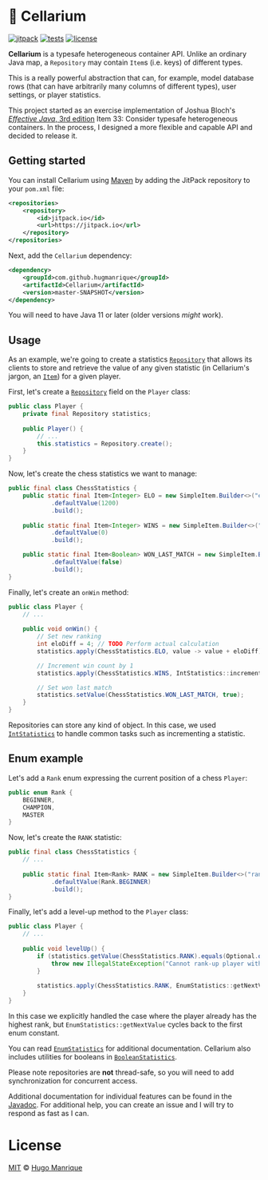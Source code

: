 # :file_folder: Cellarium

[![jitpack][jitpack]][jitpack-url]
[![tests][tests]][tests-url]
[![license][license]][license-url]

**Cellarium** is a typesafe heterogeneous container API. Unlike an ordinary Java map, a `Repository` may contain `Item`s (i.e. keys) of different types.

This is a really powerful abstraction that can, for example, model database rows (that can have arbitrarily many columns of different types), user settings, or player statistics.

This project started as an exercise implementation of Joshua Bloch's [_Effective Java_, 3rd edition](https://www.amazon.com/Effective-Java-Joshua-Bloch/dp/0134685997) Item 33: Consider typesafe heterogeneous containers. In the process, I designed a more flexible and capable API and decided to release it.

## Getting started

You can install Cellarium using [Maven](https://maven.apache.org/) by adding the JitPack repository to your `pom.xml` file:

```xml
<repositories>
    <repository>
        <id>jitpack.io</id>
        <url>https://jitpack.io</url>
    </repository>
</repositories>
```

Next, add the `Cellarium` dependency:

```xml
<dependency>
    <groupId>com.github.hugmanrique</groupId>
    <artifactId>Cellarium</artifactId>
    <version>master-SNAPSHOT</version>
</dependency>
```

You will need to have Java 11 or later (older versions _might_ work).

## Usage

As an example, we're going to create a statistics [`Repository`](https://jitpack.io/com/github/hugmanrique/Cellarium/master-SNAPSHOT/javadoc/me/hugmanrique/cellarium/Repository.html) that allows its clients to store and retrieve the value of any given statistic (in Cellarium's jargon, an [`Item`](https://jitpack.io/com/github/hugmanrique/Cellarium/master-SNAPSHOT/javadoc/me/hugmanrique/cellarium/Item.html)) for a given player.

First, let's create a [`Repository`](https://jitpack.io/com/github/hugmanrique/Cellarium/master-SNAPSHOT/javadoc/me/hugmanrique/cellarium/Repository.html) field on the `Player` class:

```java
public class Player {
    private final Repository statistics;
    
    public Player() {
        // ...
        this.statistics = Repository.create();
    }
}
```

Now, let's create the chess statistics we want to manage:

```java
public final class ChessStatistics {
    public static final Item<Integer> ELO = new SimpleItem.Builder<>("elo", Integer.class)
            .defaultValue(1200)
            .build();
    
    public static final Item<Integer> WINS = new SimpleItem.Builder<>("wins", Integer.class)
            .defaultValue(0)
            .build();

    public static final Item<Boolean> WON_LAST_MATCH = new SimpleItem.Builder<>("won_last_match", Boolean.class)
            .defaultValue(false)
            .build();
} 
```

Finally, let's create an `onWin` method:

```java
public class Player {
    // ...
    
    public void onWin() {
        // Set new ranking
        int eloDiff = 4; // TODO Perform actual calculation
        statistics.apply(ChessStatistics.ELO, value -> value + eloDiff);

        // Increment win count by 1
        statistics.apply(ChessStatistics.WINS, IntStatistics::increment);

        // Set won last match
        statistics.setValue(ChessStatistics.WON_LAST_MATCH, true);
    }
}
```

Repositories can store any kind of object. In this case, we used [`IntStatistics`](https://jitpack.io/com/github/hugmanrique/Cellarium/master-SNAPSHOT/javadoc/me/hugmanrique/cellarium/util/IntStatistics.html) to handle common tasks such as incrementing a statistic.

## Enum example

Let's add a `Rank` enum expressing the current position of a chess `Player`:

```java
public enum Rank {
    BEGINNER,
    CHAMPION,
    MASTER
}
```

Now, let's create the `RANK` statistic:

```java
public final class ChessStatistics {
    // ...
    
    public static final Item<Rank> RANK = new SimpleItem.Builder<>("rank", Rank.class)
            .defaultValue(Rank.BEGINNER)
            .build();
}
```

Finally, let's add a level-up method to the `Player` class:

```java
public class Player {
    // ...
    
    public void levelUp() {
        if (statistics.getValue(ChessStatistics.RANK).equals(Optional.of(Rank.MASTER))) {
            throw new IllegalStateException("Cannot rank-up player with highest rank");
        }
        
        statistics.apply(ChessStatistics.RANK, EnumStatistics::getNextValue);
    }
}
```

In this case we explicitly handled the case where the player already has the highest rank, but `EnumStatistics::getNextValue` cycles back to the first enum constant.

You can read [`EnumStatistics`](https://jitpack.io/com/github/hugmanrique/Cellarium/master-SNAPSHOT/javadoc/me/hugmanrique/cellarium/util/EnumStatistics.html) for additional documentation.
Cellarium also includes utilities for booleans in [`BooleanStatistics`](https://jitpack.io/com/github/hugmanrique/Cellarium/master-SNAPSHOT/javadoc/me/hugmanrique/cellarium/util/BooleanStatistics.html).

Please note repositories are **not** thread-safe, so you will need to add synchronization for concurrent access.

Additional documentation for individual features can be found in the [Javadoc](https://jitpack.io/com/github/hugmanrique/Cellarium/master-SNAPSHOT/javadoc/). For additional help, you can create an issue and I will try to respond as fast as I can.  

# License

[MIT](LICENSE) &copy; [Hugo Manrique](https://hugmanrique.me)


[jitpack]: https://jitpack.io/v/hugmanrique/Cellarium.svg
[jitpack-url]: https://jitpack.io/#hugmanrique/Cellarium
[tests]: https://img.shields.io/travis/hugmanrique/Cellarium/master.svg
[tests-url]: https://travis-ci.org/hugmanrique/Cellarium
[license]: https://img.shields.io/github/license/hugmanrique/Cellarium.svg
[license-url]: LICENSE

